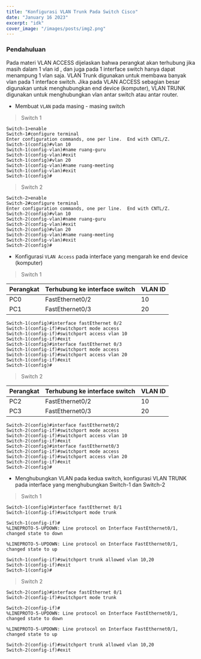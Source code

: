 ```yaml
---
title: "Konfigurasi VLAN Trunk Pada Switch Cisco"
date: "January 16 2023"
excerpt: "idk"
cover_image: "/images/posts/img2.png"
---
```


### Pendahuluan

Pada materi VLAN ACCESS dijelaskan bahwa perangkat akan terhubung jika masih dalam 1 vlan id , dan
juga pada 1 interface switch hanya dapat menampung 1 vlan saja. VLAN Trunk digunakan untuk
membawa banyak vlan pada 1 interface switch. Jika pada VLAN ACCESS sebagian besar digunakan untuk
menghubungkan end device (komputer), VLAN TRUNK digunakan untuk menghubungkan vlan antar
switch atau antar router.

- Membuat `VLAN` pada masing - masing switch

> Switch 1

```shell
Switch-1>enable
Switch-1#configure terminal
Enter configuration commands, one per line.  End with CNTL/Z.
Switch-1(config)#vlan 10
Switch-1(config-vlan)#name ruang-guru
Switch-1(config-vlan)#exit
Switch-1(config)#vlan 20
Switch-1(config-vlan)#name ruang-meeting
Switch-1(config-vlan)#exit
Switch-1(config)#
```

> Switch 2

```shell
Switch-2>enable
Switch-2#configure terminal
Enter configuration commands, one per line.  End with CNTL/Z.
Switch-2(config)#vlan 10
Switch-2(config-vlan)#name ruang-guru
Switch-2(config-vlan)#exit
Switch-2(config)#vlan 20
Switch-2(config-vlan)#name ruang-meeting
Switch-2(config-vlan)#exit
Switch-2(config)#
```

- Konfigurasi `VLAN Access` pada interface yang mengarah ke end device (komputer)

> Switch 1

<div class="table-responsive rounded">
<table class="table table-dark table-striped table-bordered">
   <thead>
      <tr>
         <th scope="col">Perangkat</th>
         <th scope="col">Terhubung ke interface switch</th>
         <th scope="col">VLAN ID</th>
      </tr>
   </thead>
   <tbody>
      <tr>
         <td>PC0</td>
         <td>FastEthernet0/2</td>
         <td>10</td>
      </tr>
      <tr>
         <td>PC1</td>
         <td>FastEthernet0/3</td>
         <td>20</td>
      </tr>
   </tbody>
</table>
</div>

```shell
Switch-1(config)#interface fastEthernet 0/2
Switch-1(config-if)#switchport mode access
Switch-1(config-if)#switchport access vlan 10
Switch-1(config-if)#exit
Switch-1(config)#interface fastEthernet 0/3
Switch-1(config-if)#switchport mode access
Switch-1(config-if)#switchport access vlan 20
Switch-1(config-if)#exit
Switch-1(config)#
```

> Switch 2

<div class="table-responsive rounded">
<table class="table table-dark table-striped table-bordered">
   <thead>
      <tr>
         <th scope="col">Perangkat</th>
         <th scope="col">Terhubung ke interface switch</th>
         <th scope="col">VLAN ID</th>
      </tr>
   </thead>
   <tbody>
      <tr>
         <td>PC2</td>
         <td>FastEthernet0/2</td>
         <td>10</td>
      </tr>
      <tr>
         <td>PC3</td>
         <td>FastEthernet0/3</td>
         <td>20</td>
      </tr>
   </tbody>
</table>
</div>

```shell
Switch-2(config)#interface fastEthernet0/2
Switch-2(config-if)#switchport mode access
Switch-2(config-if)#switchport access vlan 10
Switch-2(config-if)#exit
Switch-2(config)#interface fastEthernet0/3
Switch-2(config-if)#switchport mode access
Switch-2(config-if)#switchport access vlan 20
Switch-2(config-if)#exit
Switch-2(config)#
```

- Menghubungkan VLAN pada kedua switch, konfigurasi VLAN TRUNK pada interface yang menghubungkan Switch-1 dan Switch-2

> Switch 1

```shell
Switch-1(config)#interface fastEthernet 0/1
Switch-1(config-if)#switchport mode trunk

Switch-1(config-if)#
%LINEPROTO-5-UPDOWN: Line protocol on Interface FastEthernet0/1, changed state to down

%LINEPROTO-5-UPDOWN: Line protocol on Interface FastEthernet0/1, changed state to up

Switch-1(config-if)#switchport trunk allowed vlan 10,20
Switch-1(config-if)#exit
Switch-1(config)#
```

> Switch 2

```shell
Switch-2(config)#interface fastEthernet 0/1
Switch-2(config-if)#switchport mode trunk

Switch-2(config-if)#
%LINEPROTO-5-UPDOWN: Line protocol on Interface FastEthernet0/1, changed state to down

%LINEPROTO-5-UPDOWN: Line protocol on Interface FastEthernet0/1, changed state to up

Switch-2(config-if)#switchport trunk allowed vlan 10,20
Switch-2(config-if)#exit
```
